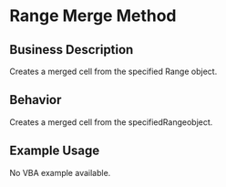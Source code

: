 # Range Merge Method

## Business Description
Creates a merged cell from the specified Range object.

## Behavior
Creates a merged cell from the specifiedRangeobject.

## Example Usage
No VBA example available.